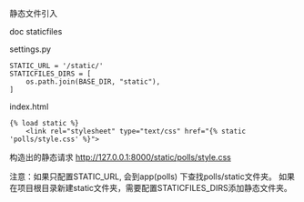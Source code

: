 静态文件引入

doc staticfiles


settings.py
```
STATIC_URL = '/static/'
STATICFILES_DIRS = [
    os.path.join(BASE_DIR, "static"),
]
```

index.html
```
{% load static %}
    <link rel="stylesheet" type="text/css" href="{% static 'polls/style.css' %}">
```
构造出的静态请求
http://127.0.0.1:8000/static/polls/style.css

注意：如果只配置STATIC_URL, 会到app(polls) 下查找polls/static文件夹。
如果在项目根目录新建static文件夹，需要配置STATICFILES_DIRS添加静态文件夹。
